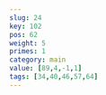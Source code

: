 ```yaml
---
slug: 24
key: 102
pos: 62
weight: 5
primes: 1
category: main
value: [89,4,-1,1]
tags: [34,40,46,57,64]
---
```

